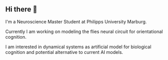 ## Hi there 👋

I'm a Neuroscience Master Student at Philipps University Marburg.

Currently I am working on modeling the flies neural circuit for orientational cognition.

I am interested in dynamical systems as artificial model for biological cognition and potential alternative to current AI models.

<!--
**DominikM12/DominikM12** is a ✨ _special_ ✨ repository because its `README.md` (this file) appears on your GitHub profile.

Here are some ideas to get you started:

- 🔭 I’m currently working on ...
- 🌱 I’m currently learning ...
- 👯 I’m looking to collaborate on ...
- 🤔 I’m looking for help with ...
- 💬 Ask me about ...
- 📫 How to reach me: ...
- 😄 Pronouns: ...
- ⚡ Fun fact: ...
-->
